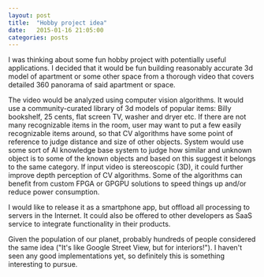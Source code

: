 ```yaml
---
layout: post
title:  "Hobby project idea"
date:   2015-01-16 21:05:00
categories: posts
---
```


I was thinking about some fun hobby project with potentially useful applications.
I decided that it would be fun building reasonably accurate 3d model of apartment or some other space from a thorough video that covers detailed 360 panorama of said apartment or space.

The video would be analyzed using computer vision algorithms.
It would use a community-curated library of 3d models of popular items: Billy bookshelf, 25 cents, flat screen TV, washer and dryer etc.
If there are not many recognizable items in the room, user may want to put a few easily recognizable items around, so that CV algorithms have some point of reference to judge distance and size of other objects.
System would use some sort of AI knowledge base system to judge how similar and unknown object is to some of the known objects and based on this suggest it belongs to the same category.
If input video is stereoscopic (3D), it could further improve depth perception of CV algorithms.
Some of the algorithms can benefit from custom FPGA or GPGPU solutions to speed things up and/or reduce power consumption.

I would like to release it as a smartphone app, but offload all processing to servers in the Internet.
It could also be offered to other developers as SaaS service to integrate functionality in their products.

Given the population of our planet, probably hundreds of people considered the same idea ("It's like Google Street View, but for interiors!").
I haven't seen any good implementations yet, so definitely this is something interesting to pursue.
